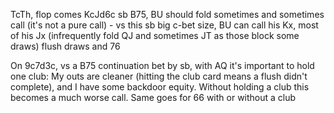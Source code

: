 
TcTh, flop comes KcJd6c sb B75, BU should fold sometimes and sometimes call (it's not a pure call) - vs this sb big c-bet size, BU can call his Kx, most of his Jx (infrequently fold QJ and sometimes JT as those block some draws) flush draws and 76

On 9c7d3c, vs a B75 continuation bet by sb, with AQ it's important to hold one club: My outs are cleaner (hitting the club card means a flush didn't complete), and I have some backdoor equity.
Without holding a club this becomes a much worse call. Same goes for 66 with or without a club

